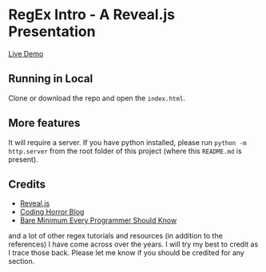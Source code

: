 # RegEx Intro - A Reveal.js Presentation

[Live Demo](https://sanspace.in/regex)

## Running in Local

Clone or download the repo and open the `index.html`.

## More features

It will require a server. If you have python installed, please run `python -m http.server` from the root folder of this project (where this `README.md` is present).

## Credits

  - [Reveal.js](http://revealjs.com/)
  - [Coding Horror Blog](https://blog.codinghorror.com/regular-expressions-now-you-have-two-problems/)
  - [Bare Minimum Every Programmer Should Know](http://web.archive.org/web/20090226052234/http://immike.net/blog/2007/04/06/the-absolute-bare-minimum-every-programmer-should-know-about-regular-expressions/)
 
 and a lot of other regex tutorials and resources (in addition to the references) I have come across over the years. I will try my best to credit as I trace those back. Please let me know if you should be credited for any section.
